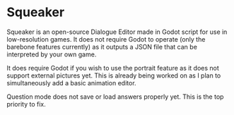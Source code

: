 # Squeaker
Squeaker is an open-source Dialogue Editor made in Godot script for use in low-resolution games.
It does not require Godot to operate (only the barebone features currently) as it outputs a JSON file that can be interpreted by your own game. 

It does require Godot if you wish to use the portrait feature as it does not support external pictures yet. 
This is already being worked on as I plan to simultaneously add a basic animation editor.

Question mode does not save or load answers properly yet. This is the top priority to fix.
